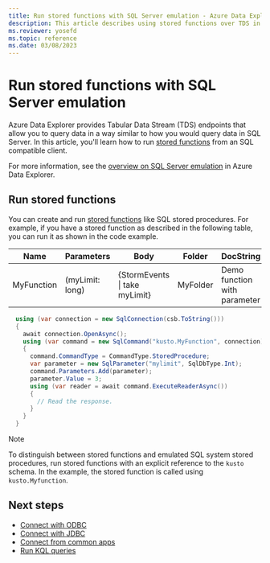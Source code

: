 ```yaml
---
title: Run stored functions with SQL Server emulation - Azure Data Explorer
description: This article describes using stored functions over TDS in Azure Data Explorer.
ms.reviewer: yosefd
ms.topic: reference
ms.date: 03/08/2023
---
```

# Run stored functions with SQL Server emulation

Azure Data Explorer provides Tabular Data Stream (TDS) endpoints that allow you to query data in a way similar to how you would query data in SQL Server. In this article, you'll learn how to run [stored functions](kusto/query/schema-entities/stored-functions.md) from an SQL compatible client.

For more information, see the [overview on SQL Server emulation](sql-server-emulation-overview.md) in Azure Data Explorer.

## Run stored functions

You can create and run [stored functions](kusto/query/schema-entities/stored-functions.md) like SQL stored procedures. For example, if you have a stored function as described in the following table, you can run it as shown in the code example.

|Name |Parameters|Body|Folder|DocString
|---|---|---|---|---|
|MyFunction |(myLimit: long)| {StormEvents &#124; take myLimit}|MyFolder|Demo function with parameter|

```csharp
  using (var connection = new SqlConnection(csb.ToString()))
  {
    await connection.OpenAsync();
    using (var command = new SqlCommand("kusto.MyFunction", connection))
    {
      command.CommandType = CommandType.StoredProcedure;
      var parameter = new SqlParameter("mylimit", SqlDbType.Int);
      command.Parameters.Add(parameter);
      parameter.Value = 3;
      using (var reader = await command.ExecuteReaderAsync())
      {
        // Read the response.
      }
    }
  }
```

> [!NOTE]
> To distinguish between stored functions and emulated SQL system stored procedures, run stored functions with an explicit reference to the `kusto` schema. In the example, the stored function is called using `kusto.Myfunction`.

## Next steps

* [Connect with ODBC](connect-odbc.md)
* [Connect with JDBC](connect-jdbc.md)
* [Connect from common apps](connect-common-apps.md)
* [Run KQL queries](sql-kql-queries.md)
